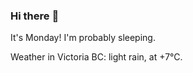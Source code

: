 ### Hi there :wave:

It's Monday! I'm probably sleeping.

Weather in Victoria BC: light rain, at +7°C.
